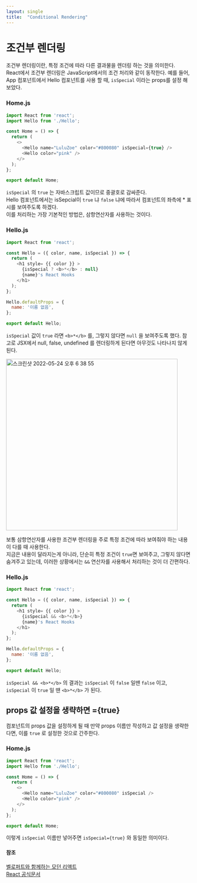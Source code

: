 ```yaml
---
layout: single
title:  "Conditional Rendering"
---
```


# 조건부 렌더링
조건부 렌더링이란, 특정 조건에 따라 다른 결과물을 렌더링 하는 것을 의미한다.  
React에서 조건부 렌더링은 JavaScript에서의 조건 처리와 같이 동작한다. 예를 들어, App 컴포넌트에서 Hello 컴포넌트를 사용 할 때, `isSpecial` 이라는 props를 설정 해 보았다.

### Home.js
```js
import React from 'react';
import Hello from './Hello';

const Home = () => {
  return (
    <>
      <Hello name="LuluZoe" color="#800080" isSpecial={true} />
      <Hello color="pink" />
    </>
  );
};

export default Home;

```
`isSpecial` 의 `true` 는 자바스크립트 값이므로 중괄호로 감싸준다.   
Hello 컴포넌트에서는 isSepcial이 `true` 냐 `false` 냐에 따라서 컴포넌트의 좌측에 * 표시를 보여주도록 하겠다.   
이를 처리하는 가장 기본적인 방법은, 삼항연산자를 사용하는 것이다.


### Hello.js
```js
import React from 'react';

const Hello = ({ color, name, isSpecial }) => {
  return (
    <h1 style= {{ color }} >
      {isSpecial ? <b>*</b> : null}
      {name}'s React Hooks
    </h1>
  );
};

Hello.defaultProps = {
  name: '이름 없음',
};

export default Hello;
```

`isSpecial` 값이 `true` 라면 `<b>*</b>` 를, 그렇지 않다면 `null` 을 보여주도록 했다. 참고로 JSX에서 null, false, undefined 를 렌더링하게 된다면 아무것도 나타나지 않게 된다.

<img width="466" alt="스크린샷 2022-05-24 오후 6 38 55" src="https://user-images.githubusercontent.com/84711115/170001531-ee6d5faa-7403-4565-b7a7-0adcb2942d6c.png">

보통 삼항연산자를 사용한 조건부 렌더링을 주로 특정 조건에 따라 보여줘야 하는 내용이 다를 때 사용한다.    
지금은 내용이 달라지는게 아니라, 단순히 특정 조건이 `true`면  보여주고, 그렇지 않다면 숨겨주고 있는데, 이러한 상황에서는 `&&` 연산자를 사용해서 처리하는 것이 더 간편하다.

### Hello.js
```js
import React from 'react';

const Hello = ({ color, name, isSpecial }) => {
  return (
    <h1 style= {{ color }} >
      {isSpecial && <b>*</b>}
      {name}'s React Hooks
    </h1>
  );
};

Hello.defaultProps = {
  name: '이름 없음',
};

export default Hello;
```

`isSpecial && <b>*</b>` 의 결과는 `isSpecial` 이 `false` 일땐 `false` 이고, `isSpecial` 이 `true` 일 땐 `<b>*</b>` 가 된다.    
## props 값 설정을 생략하면 ={true}
컴포넌트의 props 값을 설정하게 될 때 만약 props 이름만 작성하고 값 설정을 생략한다면, 이를 `true` 로 설정한 것으로 간주한다.
### Home.js

```js
import React from 'react';
import Hello from './Hello';

const Home = () => {
  return (
    <>
      <Hello name="LuluZoe" color="#800080" isSpecial />
      <Hello color="pink" />
    </>
  );
};

export default Home;

```
이렇게 `isSpecial` 이름만 넣어주면 `isSpecial={true}` 와 동일한 의미이다.

#### 참조
[벨로퍼트와 함께하는 모던 리액트](https://react.vlpt.us/basic/06-conditional-rendering.html)    
[React 공식문서](https://ko.reactjs.org/docs/conditional-rendering.html)
